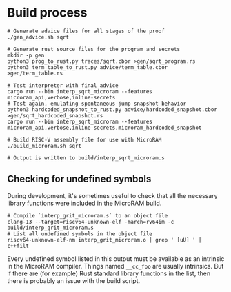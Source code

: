 # Build process

```
# Generate advice files for all stages of the proof
./gen_advice.sh sqrt

# Generate rust source files for the program and secrets
mkdir -p gen
python3 prog_to_rust.py traces/sqrt.cbor >gen/sqrt_program.rs
python3 term_table_to_rust.py advice/term_table.cbor >gen/term_table.rs

# Test interpreter with final advice
cargo run --bin interp_sqrt_microram --features microram_api,verbose,inline-secrets
# Test again, emulating spontaneous-jump snapshot behavior
python3 hardcoded_snapshot_to_rust.py advice/hardcoded_snapshot.cbor >gen/sqrt_hardcoded_snapshot.rs
cargo run --bin interp_sqrt_microram --features microram_api,verbose,inline-secrets,microram_hardcoded_snapshot

# Build RISC-V assembly file for use with MicroRAM
./build_microram.sh sqrt

# Output is written to build/interp_sqrt_microram.s
```


## Checking for undefined symbols

During development, it's sometimes useful to check that all the necessary
library functions were included in the MicroRAM build.

```
# Compile `interp_grit_microram.s` to an object file
clang-13 --target=riscv64-unknown-elf -march=rv64im -c build/interp_grit_microram.s
# List all undefined symbols in the object file
riscv64-unknown-elf-nm interp_grit_microram.o | grep ' [uU] ' | c++filt
```

Every undefined symbol listed in this output must be available as an intrinsic
in the MicroRAM compiler.  Things named `__cc_foo` are usually intrinsics.  But
if there are (for example) Rust standard library functions in the list, then
there is probably an issue with the build script.

